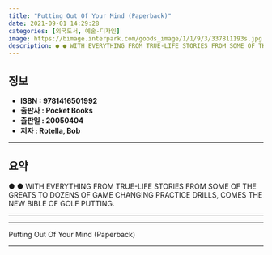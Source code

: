 ```yaml
---
title: "Putting Out Of Your Mind (Paperback)"
date: 2021-09-01 14:29:28
categories: [외국도서, 예술-디자인]
image: https://bimage.interpark.com/goods_image/1/1/9/3/337811193s.jpg
description: ● ● WITH EVERYTHING FROM TRUE-LIFE STORIES FROM SOME OF THE GREATS TO DOZENS OF GAME CHANGING PRACTICE DRILLS, COMES THE NEW BIBLE OF GOLF PUTTING.
---
```


## **정보**

- **ISBN : 9781416501992**
- **출판사 : Pocket Books**
- **출판일 : 20050404**
- **저자 : Rotella, Bob**

------



## **요약**

●  ●  WITH EVERYTHING FROM TRUE-LIFE STORIES FROM SOME OF THE GREATS TO DOZENS OF GAME CHANGING PRACTICE DRILLS, COMES THE NEW BIBLE OF GOLF PUTTING.

------



------


Putting Out Of Your Mind (Paperback) 

------


